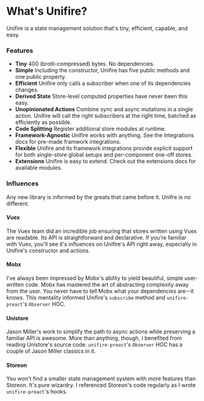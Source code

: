 # What's Unifire?

Unifire is a state management solution that's tiny, efficient, capable, and easy.

### Features

* __Tiny__ 400 (brotli-compressed) bytes. No dependencies.
* __Simple__ Including the constructor, Unifire has five public methods and one public property.
* __Efficient__ Unifire only calls a subscriber when one of its dependencies changes.
* __Derived State__ Store-level computed properties have never been this easy.
* __Unopinionated Actions__ Combine sync and async mutations in a single action. Unifire will call the right subscribers at the right time, batched as efficiently as possible.
* __Code Splitting__ Register additional store modules at runtime.
* __Framework-Agnostic__ Unifire works with anything. See the Integrations docs for pre-made framwork integrations.
* __Flexible__ Unifire and its framework integrations provide explicit support for both single-store global setups and per-component one-off stores.
* __Extensions__ Unifire is easy to extend. Check out the extensions docs for available modules.

### Influences

Any new library is informed by the greats that came before it. Unifre is no different.

#### Vuex

The Vuex team did an incredible job ensuring that stores written using Vuex are readable. Its API is straightforward and declarative. If you're familiar with Vuex, you'll see it's influences on Unifire's API right away, especially in Unifire's constructor and actions.

#### Mobx

I've always been impressed by Mobx's ability to yield beautiful, simple user-written code. Mobx has mastered the art of abstracting complexity away from the user. You never have to tell Mobx what your dependencies are--it knows. This mentality informed Unifire's `subscribe` method and `unifire-preact`'s `Observer` HOC.

#### Unistore

Jason Miller's work to simplify the path to async actions while preserving a familiar API is awesome. More than anything, though, I benefited from reading Unistore's source code. `unifire-preact`'s `Observer` HOC has a couple of Jason Miller classics in it.

#### Storeon

You won't find a smaller state management system with more features than Storeon. It's pure wizardry. I referenced Storeon's code regularly as I wrote `unifire-preact`'s hooks.
